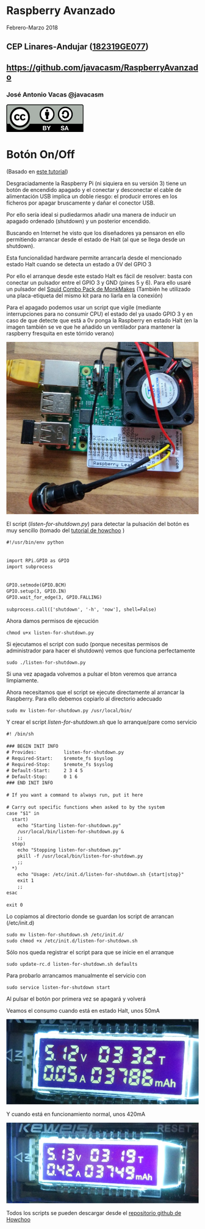 
# Raspberry Avanzado

Febrero-Marzo 2018

## CEP Linares-Andujar ([182319GE077](https://www.juntadeandalucia.es/educacion/secretariavirtual/consultaCEP/actividad/182319GE077/))

## https://github.com/javacasm/RaspberryAvanzado

### José Antonio Vacas @javacasm

![CC](./images/Licencia_CC.png)


# Botón On/Off

(Basado en [este tutorial](https://howchoo.com/g/mwnlytk3zmm/how-to-add-a-power-button-to-your-raspberry-pi))

Desgraciadamente la Raspberry Pi (ni siquiera en su versión 3) tiene un botón de encendido apagado y el conectar y desconectar el cable de alimentación USB implica un doble riesgo: el producir errores en los ficheros por apagar bruscamente y dañar el conector USB.

Por ello sería ideal si pudiedarmos añadir una manera de inducir un apagado ordenado (shutdown) y un posterior encendido.

Buscando en Internet he visto que los diseñadores ya pensaron en ello permitiendo arrancar desde el estado de Halt (al que se llega desde un shutdown).

Esta funcionalidad hardware permite arrancarla desde el mencionado estado Halt cuando se detecta un estado a 0V del GPIO 3

Por ello el arranque desde este estado Halt es fácil de resolver: basta con conectar un pulsador entre el GPIO 3 y GND (pines 5 y 6). Para ello usaré un pulsador del [Squid Combo Pack de  MonkMakes](https://www.monkmakes.com/squid_combo) (También he utilizado una placa-etiqueta del mismo kit para no liarla en la conexión)

Para el apagado podemos usar un script que vigile (mediante interrupciones para no consumir CPU) el estado del ya usado GPIO 3 y en caso de que detecte que está a 0v ponga la Raspberry en estado Halt (en la imagen también se ve que he añadido un ventilador para mantener la raspberry fresquita en este tórrido verano)

![boton on-off](./images/Boton_on-off.jpg)

El script (_listen-for-shutdown.py_) para detectar la pulsación del botón es muy sencillo (tomado del [tutorial de howchoo](https://howchoo.com/g/mwnlytk3zmm/how-to-add-a-power-button-to-your-raspberry-pi) )

    #!/usr/bin/env python


    import RPi.GPIO as GPIO
    import subprocess


    GPIO.setmode(GPIO.BCM)
    GPIO.setup(3, GPIO.IN)
    GPIO.wait_for_edge(3, GPIO.FALLING)

    subprocess.call(['shutdown', '-h', 'now'], shell=False)

Ahora damos permisos de ejecución

    chmod u+x listen-for-shutdown.py

Si ejecutamos el script con sudo (porque necesitas permisos de administrador para hacer el shutdown) vemos que funciona perfectamente

    sudo ./listen-for-shutdown.py

Si una vez apagada volvemos a pulsar el bton veremos que arranca limpiamente.

Ahora necesitamos que el script se ejecute directamente al arrancar la Raspberry. Para ello debemos copiarlo al directorio adecuado

    sudo mv listen-for-shutdown.py /usr/local/bin/

Y crear el script _listen-for-shutdown.sh_ que lo arranque/pare como servicio

    #! /bin/sh

    ### BEGIN INIT INFO
    # Provides:          listen-for-shutdown.py
    # Required-Start:    $remote_fs $syslog
    # Required-Stop:     $remote_fs $syslog
    # Default-Start:     2 3 4 5
    # Default-Stop:      0 1 6
    ### END INIT INFO

    # If you want a command to always run, put it here

    # Carry out specific functions when asked to by the system
    case "$1" in
      start)
        echo "Starting listen-for-shutdown.py"
        /usr/local/bin/listen-for-shutdown.py &
        ;;
      stop)
        echo "Stopping listen-for-shutdown.py"
        pkill -f /usr/local/bin/listen-for-shutdown.py
        ;;
      *)
        echo "Usage: /etc/init.d/listen-for-shutdown.sh {start|stop}"
        exit 1
        ;;
    esac

    exit 0

Lo copiamos al directorio donde se guardan los script de  arrancan (/etc/init.d)


    sudo mv listen-for-shutdown.sh /etc/init.d/
    sudo chmod +x /etc/init.d/listen-for-shutdown.sh

Sólo nos queda registrar el script para que se inicie en el arranque

    sudo update-rc.d listen-for-shutdown.sh defaults


Para probarlo arrancamos manualmente el servicio con

    sudo service listen-for-shutdown start

Al pulsar el botón por primera vez se apagará y volverá

Veamos el consumo cuando está en estado Halt, unos 50mA

![Consumo Halt](./images/ConsumoHalt.jpg)

Y cuando está en funcionamiento normal, unos 420mA

![Consumo Normal](./images/ConsumoNomal.jpg)

Todos los scripts se pueden descargar desde el [repositorio github de Howchoo](https://github.com/Howchoo/pi-power-button)
